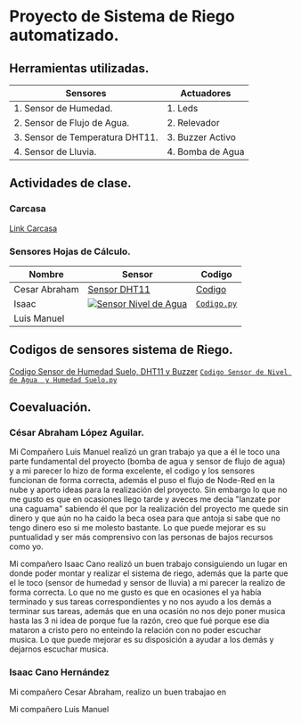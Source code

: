 # Proyecto de Sistema de Riego automatizado.

## Herramientas utilizadas. 
|**Sensores**|**Actuadores**|
|--|--|
|1. Sensor de Humedad.|1. Leds|
|2. Sensor de Flujo de Agua.|2. Relevador|
|3. Sensor de Temperatura DHT11.|3. Buzzer Activo|
|4. Sensor de Lluvia.|4. Bomba de Agua|

## Actividades de clase.

### Carcasa

[Link Carcasa]()

### Sensores Hojas de Cálculo.
|**Nombre**|**Sensor**|**Codigo**|
|--|--|--|
|Cesar Abraham|[Sensor DHT11]()|[Codigo](/CodigoActividadesClase/TemperaturaHojaDeCalculo.py)|
|Isaac|[![`Sensor Nivel de Agua`](https://drive.google.com/file/d/1llpEefqhAhDUOVI9CU5XQdxaRRH--hib/view?usp=drive_link)](https://drive.google.com/file/d/1llpEefqhAhDUOVI9CU5XQdxaRRH--hib/view?usp=drive_link)|[`Codigo.py`](/CodigoActividadesClase/SensorNivelAgua.py)|
|Luis Manuel|||

## Codigos de sensores sistema de Riego.

[Codigo Sensor de Humedad Suelo, DHT11 y Buzzer](/CodigoSistemaRiego/CodigoFinalDHT11_Humedad_Buzzer.py)
[`Codigo Sensor de Nivel de Agua  y Humedad Suelo.py`](/CodigoSistemaRiego/SensorHumedadYNivelAgua.py)


## Coevaluación.

### César Abraham López Aguilar.

Mi Compañero Luis Manuel realizó un gran trabajo ya que a él le toco una parte fundamental del proyecto (bomba de agua y sensor de flujo de agua) y a mi parecer lo hizo de forma excelente, el codigo y los sensores funcionan de forma correcta, además el puso el flujo de Node-Red en la nube y aporto ideas para la realización del proyecto. Sin embargo lo que no me gusto es que en ocasiones llego tarde y aveces me decia "lanzate por una caguama" sabiendo él que por la realización del proyecto me quede sin dinero y que aún no ha caido la beca osea para que antoja si sabe que no tengo dinero eso si me molesto bastante. Lo que puede mejorar es su puntualidad y ser más comprensivo con las personas de bajos recursos como yo.

Mi compañero Isaac Cano realizó un buen trabajo consiguiendo un lugar en donde poder montar y realizar el sistema de riego, además que la parte que el le toco (sensor de humedad y sensor de lluvia) a mi parecer la realizo de forma correcta. Lo que no me gusto es que en ocasiones el ya había terminado y sus tareas correspondientes y no nos ayudo a los demás a terminar sus tareas, además que en una ocasión no nos dejo poner musica hasta las 3 ni idea de porque fue la razón, creo que fué porque ese dia mataron a cristo pero no enteindo la relación con no poder escuchar musica. Lo que puede mejorar es su disposición a ayudar a los demás y dejarnos escuchar musica.

### Isaac Cano Hernández

Mi compañero Cesar Abraham, realizo un buen trabajao en 

Mi compañero Luis Manuel
